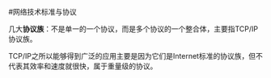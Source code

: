 #网络技术标准与协议

几大**协议族**：不是单一的一个协议，而是多个协议的一个整合体，主要指TCP/IP协议族。

TCP/IP之所以能够得到广泛的应用主要是因为它们是Internet标准的协议族，但不代表其效率和速度就很快，属于重量级的协议。


